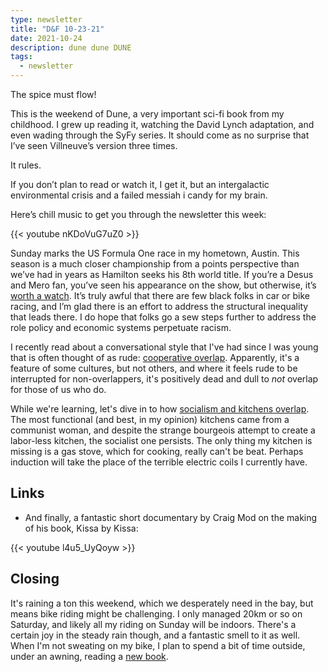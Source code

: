 ```yaml
---
type: newsletter
title: "D&F 10-23-21"
date: 2021-10-24
description: dune dune DUNE
tags:
  - newsletter
---
```


The spice must flow!

This is the weekend of Dune, a very important sci-fi book from my childhood. I grew up reading it, watching the David Lynch adaptation, and even wading through the SyFy series. It should come as no surprise that I’ve seen Villneuve’s version three times.

It rules.

If you don’t plan to read or watch it, I get it, but an intergalactic environmental crisis and a failed messiah i candy for my brain.

Here’s chill music to get you through the newsletter this week:

{{< youtube nKDoVuG7uZ0 >}}

Sunday marks the US Formula One race in my hometown, Austin. This season is a much closer championship from a points perspective than we’ve had in years as Hamilton seeks his 8th world title. If you’re a Desus and Mero fan, you’ve seen his appearance on the show, but otherwise, it’s [worth a watch](https://www.sho.com/video/76593/formula-one-legend-lewis-hamilton-races-dandm-talks-met-gala). It’s truly awful that there are few black folks in car or bike racing, and I’m glad there is an effort to address the structural inequality that leads there. I do hope that folks go a sew steps further to address the role policy and economic systems perpetuate racism.

I recently read about a conversational style that I've had since I was young that is often thought of as rude: [cooperative overlap](https://anildash.com/2021/09/25/cooperative-overlap/). Apparently, it's a feature of some cultures, but not others, and where it feels rude to be interrupted for non-overlappers, it's positively dead and dull to _not_ overlap for those of us who do.

While we're learning, let's dive in to how [socialism and kitchens overlap](https://www.megconley.com/by-design/). The most functional (and best, in my opinion) kitchens came from a communist woman, and despite the strange bourgeois attempt to create a labor-less kitchen, the socialist one persists. The only thing my kitchen is missing is a gas stove, which for cooking, really can't be beat. Perhaps induction will take the place of the terrible electric coils I currently have.

## Links

- And finally, a fantastic short documentary by Craig Mod on the making of his book, Kissa by Kissa:

{{< youtube l4u5_UyQoyw >}}

## Closing

It's raining a ton this weekend, which we desperately need in the bay, but means bike riding might be challenging. I only managed 20km or so on Saturday, and likely all my riding on Sunday will be indoors. There's a certain joy in the steady rain though, and a fantastic smell to it as well. When I'm not sweating on my bike, I plan to spend a bit of time outside, under an awning, reading a [new book](https://tamarashopsin.com/lw2/).